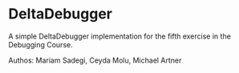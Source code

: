 # DeltaDebugger

A simple DeltaDebugger implementation for the fifth exercise in the Debugging Course.

Authos: Mariam Sadegi, Ceyda Molu, Michael Artner
